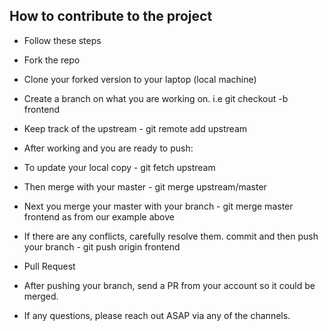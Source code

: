 ## How to contribute to the project

-   Follow these steps

-   Fork the repo
-   Clone your forked version to your laptop (local machine)
-   Create a branch on what you are working on. i.e git checkout -b frontend
-   Keep track of the upstream - git remote add upstream <the original repo url>
-   After working and you are ready to push:

-   To update your local copy - git fetch upstream
-   Then merge with your master - git merge upstream/master
-   Next you merge your master with your branch - git merge master frontend as from our          example above
-   If there are any conflicts, carefully resolve them. commit and then push your branch -       git push origin frontend
-   Pull Request
-   After pushing your branch, send a PR from your account so it could be merged.

-   If any questions, please reach out ASAP via any of the channels.